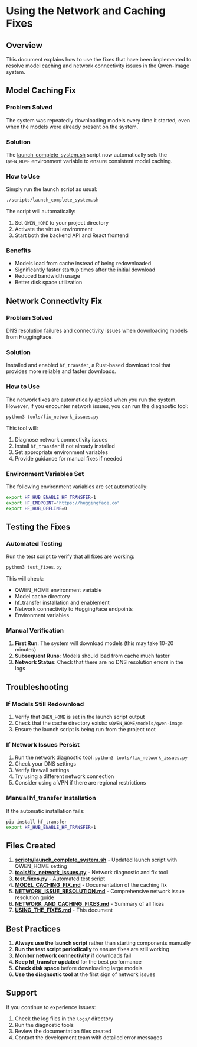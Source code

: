 # Using the Network and Caching Fixes

## Overview
This document explains how to use the fixes that have been implemented to resolve model caching and network connectivity issues in the Qwen-Image system.

## Model Caching Fix

### Problem Solved
The system was repeatedly downloading models every time it started, even when the models were already present on the system.

### Solution
The [launch_complete_system.sh](file:///wsl.localhost/Ubuntu/home/ramji_t/projects/Qwen2/scripts/launch_complete_system.sh) script now automatically sets the `QWEN_HOME` environment variable to ensure consistent model caching.

### How to Use
Simply run the launch script as usual:
```bash
./scripts/launch_complete_system.sh
```

The script will automatically:
1. Set `QWEN_HOME` to your project directory
2. Activate the virtual environment
3. Start both the backend API and React frontend

### Benefits
- Models load from cache instead of being redownloaded
- Significantly faster startup times after the initial download
- Reduced bandwidth usage
- Better disk space utilization

## Network Connectivity Fix

### Problem Solved
DNS resolution failures and connectivity issues when downloading models from HuggingFace.

### Solution
Installed and enabled `hf_transfer`, a Rust-based download tool that provides more reliable and faster downloads.

### How to Use
The network fixes are automatically applied when you run the system. However, if you encounter network issues, you can run the diagnostic tool:

```bash
python3 tools/fix_network_issues.py
```

This tool will:
1. Diagnose network connectivity issues
2. Install `hf_transfer` if not already installed
3. Set appropriate environment variables
4. Provide guidance for manual fixes if needed

### Environment Variables Set
The following environment variables are set automatically:
```bash
export HF_HUB_ENABLE_HF_TRANSFER=1
export HF_ENDPOINT="https://huggingface.co"
export HF_HUB_OFFLINE=0
```

## Testing the Fixes

### Automated Testing
Run the test script to verify that all fixes are working:
```bash
python3 test_fixes.py
```

This will check:
- QWEN_HOME environment variable
- Model cache directory
- hf_transfer installation and enablement
- Network connectivity to HuggingFace endpoints
- Environment variables

### Manual Verification
1. **First Run**: The system will download models (this may take 10-20 minutes)
2. **Subsequent Runs**: Models should load from cache much faster
3. **Network Status**: Check that there are no DNS resolution errors in the logs

## Troubleshooting

### If Models Still Redownload
1. Verify that `QWEN_HOME` is set in the launch script output
2. Check that the cache directory exists: `$QWEN_HOME/models/qwen-image`
3. Ensure the launch script is being run from the project root

### If Network Issues Persist
1. Run the network diagnostic tool: `python3 tools/fix_network_issues.py`
2. Check your DNS settings
3. Verify firewall settings
4. Try using a different network connection
5. Consider using a VPN if there are regional restrictions

### Manual hf_transfer Installation
If the automatic installation fails:
```bash
pip install hf_transfer
export HF_HUB_ENABLE_HF_TRANSFER=1
```

## Files Created

1. **[scripts/launch_complete_system.sh](file:///wsl.localhost/Ubuntu/home/ramji_t/projects/Qwen2/scripts/launch_complete_system.sh)** - Updated launch script with QWEN_HOME setting
2. **[tools/fix_network_issues.py](file:///wsl.localhost/Ubuntu/home/ramji_t/projects/Qwen2/tools/fix_network_issues.py)** - Network diagnostic and fix tool
3. **[test_fixes.py](file:///wsl.localhost/Ubuntu/home/ramji_t/projects/Qwen2/test_fixes.py)** - Automated test script
4. **[MODEL_CACHING_FIX.md](file:///wsl.localhost/Ubuntu/home/ramji_t/projects/Qwen2/MODEL_CACHING_FIX.md)** - Documentation of the caching fix
5. **[NETWORK_ISSUE_RESOLUTION.md](file:///wsl.localhost/Ubuntu/home/ramji_t/projects/Qwen2/NETWORK_ISSUE_RESOLUTION.md)** - Comprehensive network issue resolution guide
6. **[NETWORK_AND_CACHING_FIXES.md](file:///wsl.localhost/Ubuntu/home/ramji_t/projects/Qwen2/NETWORK_AND_CACHING_FIXES.md)** - Summary of all fixes
7. **[USING_THE_FIXES.md](file:///wsl.localhost/Ubuntu/home/ramji_t/projects/Qwen2/USING_THE_FIXES.md)** - This document

## Best Practices

1. **Always use the launch script** rather than starting components manually
2. **Run the test script periodically** to ensure fixes are still working
3. **Monitor network connectivity** if downloads fail
4. **Keep hf_transfer updated** for the best performance
5. **Check disk space** before downloading large models
6. **Use the diagnostic tool** at the first sign of network issues

## Support

If you continue to experience issues:
1. Check the log files in the `logs/` directory
2. Run the diagnostic tools
3. Review the documentation files created
4. Contact the development team with detailed error messages